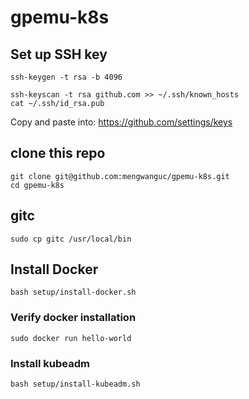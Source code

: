 # gpemu-k8s


## Set up SSH key

```
ssh-keygen -t rsa -b 4096
```

```
ssh-keyscan -t rsa github.com >> ~/.ssh/known_hosts
cat ~/.ssh/id_rsa.pub
```
Copy and paste into: https://github.com/settings/keys

## clone this repo

```
git clone git@github.com:mengwanguc/gpemu-k8s.git
cd gpemu-k8s
```

## gitc

```
sudo cp gitc /usr/local/bin
```

## Install Docker

```
bash setup/install-docker.sh
```

### Verify docker installation

```
sudo docker run hello-world
```


### Install kubeadm

```
bash setup/install-kubeadm.sh
```



